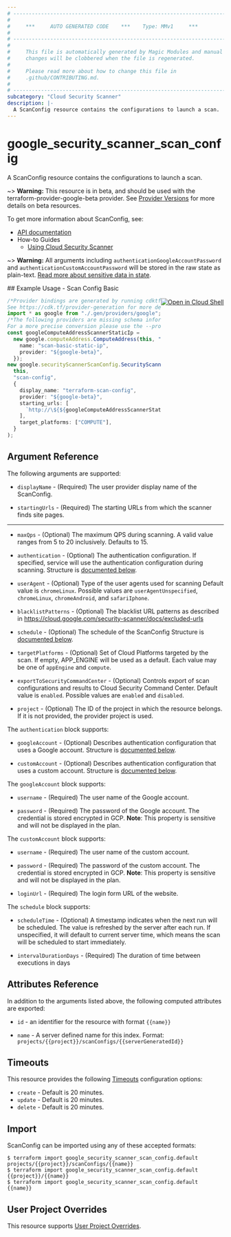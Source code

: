 ```yaml
---
# ----------------------------------------------------------------------------
#
#     ***     AUTO GENERATED CODE    ***    Type: MMv1     ***
#
# ----------------------------------------------------------------------------
#
#     This file is automatically generated by Magic Modules and manual
#     changes will be clobbered when the file is regenerated.
#
#     Please read more about how to change this file in
#     .github/CONTRIBUTING.md.
#
# ----------------------------------------------------------------------------
subcategory: "Cloud Security Scanner"
description: |-
  A ScanConfig resource contains the configurations to launch a scan.
---
```


# google\_security\_scanner\_scan\_config

A ScanConfig resource contains the configurations to launch a scan.

\~> **Warning:** This resource is in beta, and should be used with the terraform-provider-google-beta provider.
See [Provider Versions](https://terraform.io/docs/providers/google/guides/provider_versions.html) for more details on beta resources.

To get more information about ScanConfig, see:

* [API documentation](https://cloud.google.com/security-scanner/docs/reference/rest/v1beta/projects.scanConfigs)
* How-to Guides
  * [Using Cloud Security Scanner](https://cloud.google.com/security-scanner/docs/scanning)

\~> **Warning:** All arguments including `authenticationGoogleAccountPassword` and `authenticationCustomAccountPassword` will be stored in the raw
state as plain-text. [Read more about sensitive data in state](https://www.terraform.io/language/state/sensitive-data).

<div class = "oics-button" style="float: right; margin: 0 0 -15px">
  <a href="https://console.cloud.google.com/cloudshell/open?cloudshell_git_repo=https%3A%2F%2Fgithub.com%2Fterraform-google-modules%2Fdocs-examples.git&cloudshell_working_dir=scan_config_basic&cloudshell_image=gcr.io%2Fgraphite-cloud-shell-images%2Fterraform%3Alatest&open_in_editor=main.tf&cloudshell_print=.%2Fmotd&cloudshell_tutorial=.%2Ftutorial.md" target="_blank">
    <img alt="Open in Cloud Shell" src="//gstatic.com/cloudssh/images/open-btn.svg" style="max-height: 44px; margin: 32px auto; max-width: 100%;">
  </a>
</div>
## Example Usage - Scan Config Basic

```typescript
/*Provider bindings are generated by running cdktf get.
See https://cdk.tf/provider-generation for more details.*/
import * as google from "./.gen/providers/google";
/*The following providers are missing schema information and might need manual adjustments to synthesize correctly: google.
For a more precise conversion please use the --provider flag in convert.*/
const googleComputeAddressScannerStaticIp =
  new google.computeAddress.ComputeAddress(this, "scanner_static_ip", {
    name: "scan-basic-static-ip",
    provider: "${google-beta}",
  });
new google.securityScannerScanConfig.SecurityScannerScanConfig(
  this,
  "scan-config",
  {
    display_name: "terraform-scan-config",
    provider: "${google-beta}",
    starting_urls: [
      `http://\${${googleComputeAddressScannerStaticIp.address}}`,
    ],
    target_platforms: ["COMPUTE"],
  }
);

```

## Argument Reference

The following arguments are supported:

*   `displayName` -
    (Required)
    The user provider display name of the ScanConfig.

*   `startingUrls` -
    (Required)
    The starting URLs from which the scanner finds site pages.

***

*   `maxQps` -
    (Optional)
    The maximum QPS during scanning. A valid value ranges from 5 to 20 inclusively.
    Defaults to 15.

*   `authentication` -
    (Optional)
    The authentication configuration.
    If specified, service will use the authentication configuration during scanning.
    Structure is [documented below](#nested_authentication).

*   `userAgent` -
    (Optional)
    Type of the user agents used for scanning
    Default value is `chromeLinux`.
    Possible values are `userAgentUnspecified`, `chromeLinux`, `chromeAndroid`, and `safariIphone`.

*   `blacklistPatterns` -
    (Optional)
    The blacklist URL patterns as described in
    https://cloud.google.com/security-scanner/docs/excluded-urls

*   `schedule` -
    (Optional)
    The schedule of the ScanConfig
    Structure is [documented below](#nested_schedule).

*   `targetPlatforms` -
    (Optional)
    Set of Cloud Platforms targeted by the scan. If empty, APP\_ENGINE will be used as a default.
    Each value may be one of `appEngine` and `compute`.

*   `exportToSecurityCommandCenter` -
    (Optional)
    Controls export of scan configurations and results to Cloud Security Command Center.
    Default value is `enabled`.
    Possible values are `enabled` and `disabled`.

*   `project` - (Optional) The ID of the project in which the resource belongs.
    If it is not provided, the provider project is used.

<a name="nested_authentication"></a>The `authentication` block supports:

*   `googleAccount` -
    (Optional)
    Describes authentication configuration that uses a Google account.
    Structure is [documented below](#nested_google_account).

*   `customAccount` -
    (Optional)
    Describes authentication configuration that uses a custom account.
    Structure is [documented below](#nested_custom_account).

<a name="nested_google_account"></a>The `googleAccount` block supports:

*   `username` -
    (Required)
    The user name of the Google account.

*   `password` -
    (Required)
    The password of the Google account. The credential is stored encrypted
    in GCP.
    **Note**: This property is sensitive and will not be displayed in the plan.

<a name="nested_custom_account"></a>The `customAccount` block supports:

*   `username` -
    (Required)
    The user name of the custom account.

*   `password` -
    (Required)
    The password of the custom account. The credential is stored encrypted
    in GCP.
    **Note**: This property is sensitive and will not be displayed in the plan.

*   `loginUrl` -
    (Required)
    The login form URL of the website.

<a name="nested_schedule"></a>The `schedule` block supports:

*   `scheduleTime` -
    (Optional)
    A timestamp indicates when the next run will be scheduled. The value is refreshed
    by the server after each run. If unspecified, it will default to current server time,
    which means the scan will be scheduled to start immediately.

*   `intervalDurationDays` -
    (Required)
    The duration of time between executions in days

## Attributes Reference

In addition to the arguments listed above, the following computed attributes are exported:

*   `id` - an identifier for the resource with format `{{name}}`

*   `name` -
    A server defined name for this index. Format:
    `projects/{{project}}/scanConfigs/{{serverGeneratedId}}`

## Timeouts

This resource provides the following
[Timeouts](https://developer.hashicorp.com/terraform/plugin/sdkv2/resources/retries-and-customizable-timeouts) configuration options:

* `create` - Default is 20 minutes.
* `update` - Default is 20 minutes.
* `delete` - Default is 20 minutes.

## Import

ScanConfig can be imported using any of these accepted formats:

```console
$ terraform import google_security_scanner_scan_config.default projects/{{project}}/scanConfigs/{{name}}
$ terraform import google_security_scanner_scan_config.default {{project}}/{{name}}
$ terraform import google_security_scanner_scan_config.default {{name}}
```

## User Project Overrides

This resource supports [User Project Overrides](https://registry.terraform.io/providers/hashicorp/google/latest/docs/guides/provider_reference#user_project_override).
